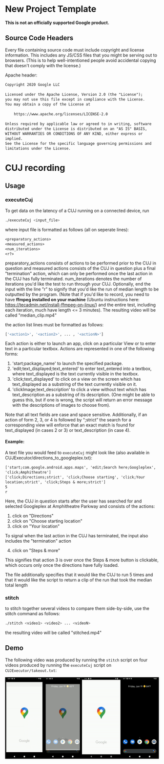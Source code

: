 # New Project Template

**This is not an officially supported Google product.**

## Source Code Headers

Every file containing source code must include copyright and license
information. This includes any JS/CSS files that you might be serving out to
browsers. (This is to help well-intentioned people avoid accidental copying that
doesn't comply with the license.)

Apache header:

    Copyright 2020 Google LLC

    Licensed under the Apache License, Version 2.0 (the "License");
    you may not use this file except in compliance with the License.
    You may obtain a copy of the License at

        https://www.apache.org/licenses/LICENSE-2.0

    Unless required by applicable law or agreed to in writing, software
    distributed under the License is distributed on an "AS IS" BASIS,
    WITHOUT WARRANTIES OR CONDITIONS OF ANY KIND, either express or implied.
    See the License for the specific language governing permissions and
    limitations under the License.

# CUJ recording

## Usage

### executeCuj

To get data on the latency of a CUJ running on a connected device, run 

```bash
./executeCuj <input_file>
```

where input file is formatted as follows (all on seperate lines):

```
<preparatory_actions> 
<measured_actions> 
<num_iterations> 
<r?>
```

preparatory_actions consists of actions to be performed prior to the CUJ 
in question and measured actions consists of the CUJ in question plus a final 
"termination" action, which can only be performed once the last action in the 
CUJ has fully terminated. num_iterations denotes the number of iterations 
you'd like the test to run through your CUJ. Optionally, end the input with 
the line "r" to signify that you'd like the run of median length to be outputted 
by the program. (Note that if you'd like to record, you need to have **ffmpeg 
installed on your machine** (Ubuntu instructions here: https://tecadmin.net/install-ffmpeg-on-linux/)
and the entire test, including each iteration, much have length <= 3 minutes). 
The resulting video will be called "median_clip.mp4"

the action list lines must be formatted as follows:

```bash
['<action1>', '<action2>', ... , '<actionN>']
```
Each action is either to launch an app, click on a particular View or to enter 
text in a particular textbox. Actions are represented in one of the following forms:
     

1. 'start;package_name' to launch the specified package.
2. 'edit;text_displayed;text_entered' to enter text_entered into a textbox, where 
    text_displayed is the text currently visible in the textbox.
3. 'click;text_displayed' to click on a view on the screen which has text_displayed 
    as a substring of the text currently visible on it.
4. 'clickImage;text_description' to click a view without text which has text_description 
    as a substring of its description. (One might be able to guess this, but if one is 
    wrong, the script will return an error message with the descriptions of images to 
    choose from).

     
Note that all text fields are case and space sensitive. Additionally, if an action 
of form 2, 3, or 4 is followed by “;strict” the search for a corresponding view 
will enforce that an exact match is found for text_displayed (in cases 2 or 3) or
text_description (in case 4).


#### Example:
A text file you would feed to ``executeCuj`` might look like (also available in CUJExecutor/directions_to_googleplex.txt):
```
['start;com.google.android.apps.maps', 'edit;Search here;Googleplex', 'click;Amphitheatre']
['click;Directions;strict', 'click;Choose starting', 'click;Your location;strict', 'click;Steps & more;strict']
5
r
```
Here, the CUJ in question starts after the user has searched for and selected Googleplex at Amphitheatre Parkway and consists of the actions:

1. click on "Directions"
2. click on "Choose starting location"
3. click on "Your location"

To signal when the last action in the CUJ has terminated, the input also includes the "termination" action

4. click on "Steps & more"  

This signifies that action 3 is over once the Steps & more button is clickable, which occurs only once the directions have fully loaded.

The file additionally specifies that it would like the CUJ to run 5 times and that it would like the script to return a clip of the run that took the median total length

### stitch

to stitch together several videos to compare them side-by-side, use the stitch command as follows:

```bash
./stitch <video1> <video2> ... <videoN>
```

the resulting video will be called "stitched.mp4" 

## Demo
The following video was produced by running the `stitch` script on four videos produced by running the `executeCuj` script on `CUJExecutor/takeout.txt`:

![](takeout_demo.gif)
